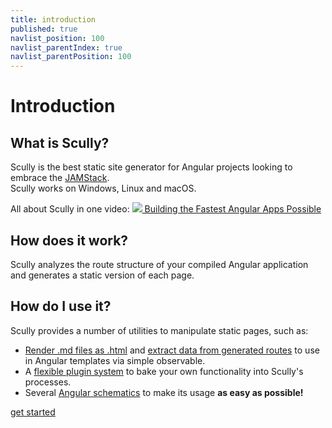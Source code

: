 ```yaml
---
title: introduction
published: true
navlist_position: 100
navlist_parentIndex: true
navlist_parentPosition: 100
---
```


# Introduction

## What is Scully?

Scully is the best static site generator for Angular projects looking to embrace the [JAMStack](https://jamstack.org/).  
Scully works on Windows, Linux and macOS.

All about Scully in one video:
<a class="docs-icon-button" href="https://thinkster.io/tutorials/scully-webinar-building-the-fastest-angular-apps-possible">
<img src="/assets/img/icons/play-solid.svg" />
Building the Fastest Angular Apps Possible
</a>

## How does it work?

Scully analyzes the route structure of your compiled Angular application and generates a static version of each page.

## How do I use it?

Scully provides a number of utilities to manipulate static pages, such as:

- [Render .md files as .html](/docs/learn/create-a-blog/add-blog-support) and [extract data from generated routes](/docs/learn/create-a-blog/use-blog-post-data-in-template) to use in Angular templates via simple observable.
- A [flexible plugin system](/docs/learn/plugins/overview) to bake your own functionality into Scully's processes.
- Several [Angular schematics](/docs/learn/schematics/create-scully-files-with-ng-add) to make its usage <strong>as easy as possible!</strong>

<div class="docs-prev_next">
  <a class="next" href="/docs/learn/getting-started/requirements">get started</a>
</div>

